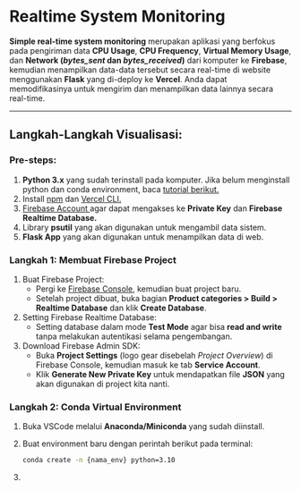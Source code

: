# Realtime System Monitoring

**Simple real-time system monitoring** merupakan aplikasi yang berfokus pada pengiriman data **CPU Usage**, **CPU Frequency**, **Virtual Memory Usage**, dan **Network (*bytes_sent* dan *bytes_received*)** dari komputer ke **Firebase**,
kemudian menampilkan data-data tersebut secara real-time di website menggunakan **Flask** yang di-deploy ke **Vercel**. Anda dapat memodifikasinya untuk mengirim dan menampilkan data lainnya secara real-time.

***

## Langkah-Langkah Visualisasi:
### Pre-steps:
<ol>
  <li><strong>Python 3.x</strong> yang sudah terinstall pada komputer. Jika belum menginstall python dan conda environment, baca <a href="https://mctm.web.id/course/env-install">tutorial berikut.</a></li>
  <li>Install <a href="https://docs.npmjs.com/downloading-and-installing-node-js-and-npm">npm</a> dan <a href="https://vercel.com/docs/cli/install">Vercel CLI.</a></li>
  <li><a href="https://firebase.google.com">Firebase Account </a>agar dapat mengakses ke <strong>Private Key</strong> dan <strong>Firebase Realtime Database.</strong></li>
  <li>Library <strong>psutil</strong> yang akan digunakan untuk mengambil data sistem.</li>
  <li><strong>Flask App</strong> yang akan digunakan untuk menampilkan data di web.</li>
</ol>

### Langkah 1: Membuat Firebase Project
1. Buat Firebase Project:
   - Pergi ke [Firebase Console](https://console.firebase.google.com), kemudian buat project baru.
   - Setelah project dibuat, buka bagian **Product categories > Build > Realtime Database** dan klik **Create Database**.
3. Setting Firebase Realtime Database:
   - Setting database dalam mode **Test Mode** agar bisa **read and write** tanpa melakukan autentikasi selama pengembangan.
5. Download Firebase Admin SDK:
   - Buka **Project Settings** (logo gear disebelah *Project Overview*) di Firebase Console, kemudian masuk ke tab **Service Account**.
   - Klik **Generate New Private Key** untuk mendapatkan file **JSON** yang akan digunakan di project kita nanti.

### Langkah 2: Conda Virtual Environment
1. Buka VSCode melalui **Anaconda/Miniconda** yang sudah diinstall.
2. Buat environment baru dengan perintah berikut pada terminal:
   
   ```bash
   conda create -n {nama_env} python=3.10
   ```
   
4. 
